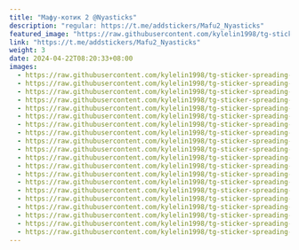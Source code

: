 ```yaml
---
title: "Мафу-котик 2 @Nyasticks"
description: "regular: https://t.me/addstickers/Mafu2_Nyasticks"
featured_image: "https://raw.githubusercontent.com/kylelin1998/tg-sticker-spreading-worldwide-images/main/img/ee4d19c4-530c-40da-a22c-1fd0fe739edd.jpg"
link: "https://t.me/addstickers/Mafu2_Nyasticks"
weight: 3
date: 2024-04-22T08:20:33+08:00
images:
  - https://raw.githubusercontent.com/kylelin1998/tg-sticker-spreading-worldwide-images/main/img/ee4d19c4-530c-40da-a22c-1fd0fe739edd.jpg
  - https://raw.githubusercontent.com/kylelin1998/tg-sticker-spreading-worldwide-images/main/img/2d24e72e-dc30-445d-aeaa-2d2f06358332.jpg
  - https://raw.githubusercontent.com/kylelin1998/tg-sticker-spreading-worldwide-images/main/img/a49914ec-b37c-4ba9-88a9-a0b5a1fd2f91.jpg
  - https://raw.githubusercontent.com/kylelin1998/tg-sticker-spreading-worldwide-images/main/img/3b19d600-8b01-45d8-a83f-fd0562d91d12.jpg
  - https://raw.githubusercontent.com/kylelin1998/tg-sticker-spreading-worldwide-images/main/img/6a0eba0f-61c8-475d-a05c-19d9765dc10a.jpg
  - https://raw.githubusercontent.com/kylelin1998/tg-sticker-spreading-worldwide-images/main/img/cddf1598-64ce-4c39-9f75-4959445d391d.jpg
  - https://raw.githubusercontent.com/kylelin1998/tg-sticker-spreading-worldwide-images/main/img/d9d40350-3c37-4a3c-b909-b8eabb1265ff.jpg
  - https://raw.githubusercontent.com/kylelin1998/tg-sticker-spreading-worldwide-images/main/img/64aaee5e-e286-4758-bea5-b88432c8c719.jpg
  - https://raw.githubusercontent.com/kylelin1998/tg-sticker-spreading-worldwide-images/main/img/c4c22a37-4319-4d2a-9180-3bf3af40b498.jpg
  - https://raw.githubusercontent.com/kylelin1998/tg-sticker-spreading-worldwide-images/main/img/f515b9ad-209f-45f1-b2fb-e4136636d55d.jpg
  - https://raw.githubusercontent.com/kylelin1998/tg-sticker-spreading-worldwide-images/main/img/558f31eb-12a4-4ae9-81fb-8937d4a5a0e0.jpg
  - https://raw.githubusercontent.com/kylelin1998/tg-sticker-spreading-worldwide-images/main/img/f5039fe1-af6f-44f1-88c2-01bc4a5b0727.jpg
  - https://raw.githubusercontent.com/kylelin1998/tg-sticker-spreading-worldwide-images/main/img/56fc5afe-f0b4-47bb-8157-c5be6e6263a9.jpg
  - https://raw.githubusercontent.com/kylelin1998/tg-sticker-spreading-worldwide-images/main/img/939aef65-593f-4988-be40-ccbe7f2a3bdd.jpg
  - https://raw.githubusercontent.com/kylelin1998/tg-sticker-spreading-worldwide-images/main/img/0721c388-b2ca-4d87-b231-6bd54c8ce95c.jpg
  - https://raw.githubusercontent.com/kylelin1998/tg-sticker-spreading-worldwide-images/main/img/ed79fe1b-b5c0-4656-903d-7198c6969bf8.jpg
  - https://raw.githubusercontent.com/kylelin1998/tg-sticker-spreading-worldwide-images/main/img/1b1176e1-566f-4980-8d89-24f82625899f.jpg
  - https://raw.githubusercontent.com/kylelin1998/tg-sticker-spreading-worldwide-images/main/img/979ef177-c25c-47f8-a652-fa851af73fde.jpg
  - https://raw.githubusercontent.com/kylelin1998/tg-sticker-spreading-worldwide-images/main/img/356f7963-5103-450e-92b3-4660fdc4f6e3.jpg
  - https://raw.githubusercontent.com/kylelin1998/tg-sticker-spreading-worldwide-images/main/img/ac0bc87e-b632-47e3-949f-ad7eba6ddac8.jpg
---
```

